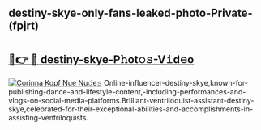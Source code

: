 ## destiny-skye-only-fans​-leaked-photo​-Private-(fpjrt)


# <h2><a href="https://mediaupload.pro?title=destiny-skye&ref=git">🔗👉 🔴 destiny-skye-P𝚑ot𝚘𝚜-V𝚒d𝚎o</a></h2>

[![Corinna Kopf Nue Nu𝚍e𝚜](https://i.imgur.com/0qMVB7G.gif)](https://mediaupload.pro?title=destiny-skye&ref=git)
Online-influencer-destiny-skye,known-for-publishing-dance-and-lifestyle-content,-including-performances-and-vlogs-on-social-media-platforms.Brilliant-ventriloquist-assistant-destiny-skye,celebrated-for-their-exceptional-abilities-and-accomplishments-in-assisting-ventriloquists.  